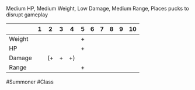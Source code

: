 Medium HP, Medium Weight, Low Damage, Medium Range, Places pucks to disrupt gameplay

|        | 1   | 2   | 3   | 4   | 5   | 6   | 7   | 8   | 9   | 10  |
| ------ | --- | --- | --- | --- | --- | --- | --- | --- | --- | --- |
| Weight |     |     |     |     | +   |     |     |     |     |     |
| HP     |     |     |     |     | +   |     |     |     |     |     |
| Damage |     | (+  | +   | +)  |     |     |     |     |     |     |
| Range  |     |     |     |     | +   |     |     |     |     |     |
#Summoner #Class 